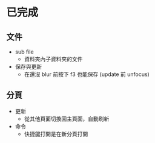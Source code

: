 # 已完成

## 文件

- sub file
    - 資料夾內子資料夾的文件
- 保存與更新
    - 在還沒 blur 前按下 f3 也能保存 (update 前 unfocus)
    

## 分頁

- 更新
    - 從其他頁面切換回主頁面，自動刷新
- 命令
    - 快捷鍵打開是在新分頁打開
